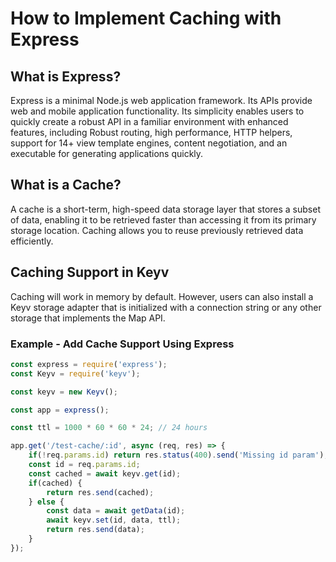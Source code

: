 # How to Implement Caching with Express

## What is Express?
Express is a minimal Node.js web application framework. Its APIs provide web and mobile application functionality. Its simplicity enables users to quickly create a robust API in a familiar environment with enhanced features, including Robust routing, high performance, HTTP helpers, support for 14+ view template engines, content negotiation, and an executable for generating applications quickly.

## What is a Cache?
A cache is a short-term, high-speed data storage layer that stores a subset of data, enabling it to be retrieved faster than accessing it from its primary storage location. Caching allows you to reuse previously retrieved data efficiently.

## Caching Support in Keyv
Caching will work in memory by default. However, users can also install a Keyv storage adapter that is initialized with a connection string or any other storage that implements the Map API.

### Example - Add Cache Support Using Express

```js
const express = require('express');
const Keyv = require('keyv');

const keyv = new Keyv();

const app = express();

const ttl = 1000 * 60 * 60 * 24; // 24 hours

app.get('/test-cache/:id', async (req, res) => {
    if(!req.params.id) return res.status(400).send('Missing id param');
    const id = req.params.id;
    const cached = await keyv.get(id);
    if(cached) {
        return res.send(cached);
    } else {
        const data = await getData(id);
        await keyv.set(id, data, ttl);
        return res.send(data);
    }
});

```
